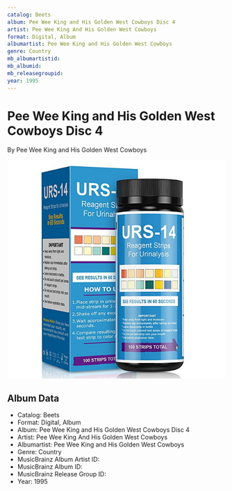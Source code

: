```yaml
---
catalog: Beets
album: Pee Wee King and His Golden West Cowboys Disc 4
artist: Pee Wee King And His Golden West Cowboys
format: Digital, Album
albumartist: Pee Wee King and His Golden West Cowboys
genre: Country
mb_albumartistid: 
mb_albumid: 
mb_releasegroupid: 
year: 1995
---
```


# Pee Wee King and His Golden West Cowboys Disc 4

By Pee Wee King and His Golden West Cowboys

![](../../assets/beetscovers/Pee_Wee_King_And_His_Golden_West_Cowboys-Pee_Wee_King_and_His_Golden_West_Cowboys_Disc_4.jpg)

## Album Data

- Catalog: Beets
- Format: Digital, Album
- Album: Pee Wee King and His Golden West Cowboys Disc 4
- Artist: Pee Wee King And His Golden West Cowboys
- Albumartist: Pee Wee King and His Golden West Cowboys
- Genre: Country
- MusicBrainz Album Artist ID: 
- MusicBrainz Album ID: 
- MusicBrainz Release Group ID: 
- Year: 1995


